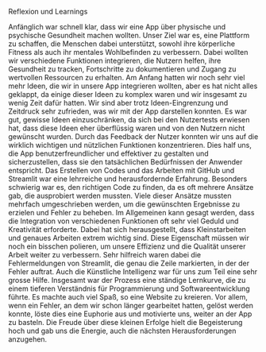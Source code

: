 Reflexion und Learnings

Anfänglich war schnell klar, dass wir eine App über physische und psychische Gesundheit machen wollten. Unser Ziel war es, eine Plattform zu schaffen, die Menschen dabei unterstützt, sowohl ihre körperliche Fitness als auch ihr mentales Wohlbefinden zu verbessern. Dabei wollten wir verschiedene Funktionen integrieren, die Nutzern helfen, ihre Gesundheit zu tracken, Fortschritte zu dokumentieren und Zugang zu wertvollen Ressourcen zu erhalten. Am Anfang hatten wir noch sehr viel mehr Ideen, die wir in unsere App integrieren wollten, aber es hat nicht alles geklappt, da einige dieser Ideen zu komplex waren und wir insgesamt zu wenig Zeit dafür hatten. Wir sind aber trotz Ideen-Eingrenzung und Zeitdruck sehr zufrieden, was wir mit der App darstellen konnten.
Es war gut, gewisse Ideen einzuschränken, da sich bei den Nutzertests erwiesen hat, dass diese Ideen eher überflüssig waren und von den Nutzern nicht gewünscht wurden. Durch das Feedback der Nutzer konnten wir uns auf die wirklich wichtigen und nützlichen Funktionen konzentrieren. Dies half uns, die App benutzerfreundlicher und effektiver zu gestalten und sicherzustellen, dass sie den tatsächlichen Bedürfnissen der Anwender entspricht.
Das Erstellen von Codes und das Arbeiten mit GitHub und Streamlit war eine lehrreiche und herausfordernde Erfahrung. Besonders schwierig war es, den richtigen Code zu finden, da es oft mehrere Ansätze gab, die ausprobiert werden mussten. Viele dieser Ansätze mussten mehrfach umgeschrieben werden, um die gewünschten Ergebnisse zu erzielen und Fehler zu beheben. Im Allgemeinen kann gesagt werden, dass die Integration von verschiedenen Funktionen oft sehr viel Geduld und Kreativität erforderte. Dabei hat sich herausgestellt, dass Kleinstarbeiten und genaues Arbeiten extrem wichtig sind. Diese Eigenschaft müssen wir noch ein bisschen polieren, um unsere Effizienz und die Qualität unserer Arbeit weiter zu verbessern. Sehr hilfreich waren dabei die Fehlermeldungen von Streamlit, die genau die Zeile markierten, in der der Fehler auftrat. Auch die Künstliche Intelligenz war für uns zum Teil eine sehr grosse Hilfe. Insgesamt war der Prozess eine ständige Lernkurve, die zu einem tieferen Verständnis für Programmierung und Softwareentwicklung führte.
Es machte auch viel Spaß, so eine Website zu kreieren. Vor allem, wenn ein Fehler, an dem wir schon länger gearbeitet hatten, gelöst werden konnte, löste dies eine Euphorie aus und motivierte uns, weiter an der App zu basteln. Die Freude über diese kleinen Erfolge hielt die Begeisterung hoch und gab uns die Energie, auch die nächsten Herausforderungen anzugehen.
